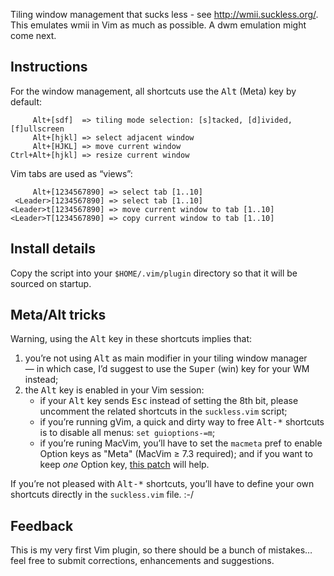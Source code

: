 Tiling window management that sucks less - see <http://wmii.suckless.org/>.
This emulates wmii in Vim as much as possible. A dwm emulation might come next.


Instructions
--------------------------------------------------------------------------------

For the window management, all shortcuts use the <kbd>Alt</kbd> (Meta) key by default:

         Alt+[sdf]  => tiling mode selection: [s]tacked, [d]ivided, [f]ullscreen
         Alt+[hjkl] => select adjacent window
         Alt+[HJKL] => move current window
    Ctrl+Alt+[hjkl] => resize current window

Vim tabs are used as “views”:

         Alt+[1234567890] => select tab [1..10]
     <Leader>[1234567890] => select tab [1..10]
    <Leader>t[1234567890] => move current window to tab [1..10]
    <Leader>T[1234567890] => copy current window to tab [1..10]


Install details
--------------------------------------------------------------------------------

Copy the script into your ``$HOME/.vim/plugin`` directory so that it will be sourced on startup.


Meta/Alt tricks
--------------------------------------------------------------------------------

Warning, using the <kbd>Alt</kbd> key in these shortcuts implies that:

1. you’re not using <kbd>Alt</kbd> as main modifier in your tiling window manager  
   — in which case, I’d suggest to use the <kbd>Super</kbd> (win) key for your WM instead;
2. the <kbd>Alt</kbd> key is enabled in your Vim session:
    - if your <kbd>Alt</kbd> key sends <kbd>Esc</kbd> instead of setting the 8th bit,
      please uncomment the related shortcuts in the ``suckless.vim`` script;
    - if you’re running gVim, a quick and dirty way to free <kbd>Alt-\*</kbd>
      shortcuts is to disable all menus:  ``set guioptions-=m``;
    - if you’re runing MacVim, you’ll have to set the ``macmeta`` pref to enable
      Option keys as "Meta" (MacVim ≥ 7.3 required); and if you want to keep
      *one* Option key, [this patch](https://gist.github.com/666875) will help.

If you’re not pleased with <kbd>Alt-\*</kbd> shortcuts, you’ll have to define your own shortcuts directly in the ``suckless.vim`` file. :-/


Feedback
--------------------------------------------------------------------------------

This is my very first Vim plugin, so there should be a bunch of mistakes… feel free to submit corrections, enhancements and suggestions.

